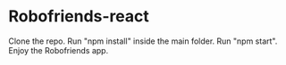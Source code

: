 # Robofriends-react
Clone the repo.
Run "npm install" inside the main folder.
Run "npm start".
Enjoy the Robofriends app.
